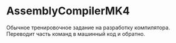 # AssemblyCompilerMK4
Обычное тренировочное задание на разработку компилятора. Переводит часть команд в машинный код и обратно.
